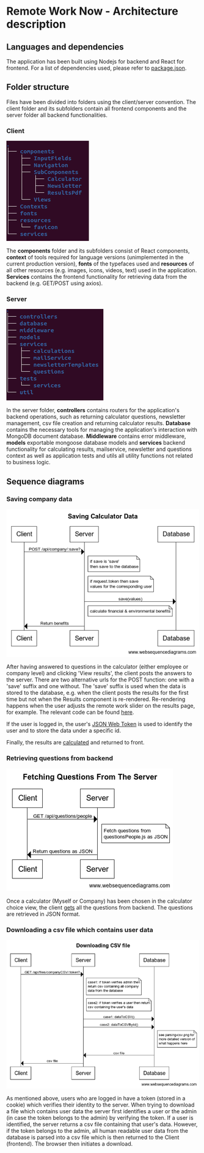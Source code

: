# Remote Work Now - Architecture description


## Languages and dependencies

The application has been built using Nodejs for backend and React for frontend. For a list of dependencies used, please refer to [package.json](https://github.com/RemoteSocietyNow-ohtu/remotesocietynow/blob/master/package.json).


## Folder structure

Files have been divided into folders using the client/server convention. The client folder and its subfolders contain all frontend components and the server folder all backend functionalities.


### Client

![Client](pictures/client.png)

The **components** folder and its subfolders consist of React components, **context** of tools required for language versions (unimplemented in the current production version), **fonts** of the typefaces used and **resources** of all other resources (e.g. images, icons, videos, text) used in the application. **Services** contains the frontend functionality for retrieving data from the backend (e.g. GET/POST using axios).


### Server

![Server](pictures/server.png)

In the server folder, **controllers** contains routers for the application's backend operations, such as returning calculator questions, newsletter management, csv file creation and returning calculator results. **Database** contains the necessary tools for managing the application's interaction with MongoDB document database. **Middleware** contains error middleware, **models** exportable mongoose database models and **services** backend functionality for calculating results, mailservice, newsletter and questions context as well as application tests and utils all utility functions not related to business logic.


## Sequence diagrams


### Saving company data

![Client](pictures/saving-calculator-data.png)

After having answered to questions in the calculator (either employee or company level) and clicking 'View results', the client posts the answers to the server. There are two alternative urls for the POST function: one with a 'save' suffix and one without. The 'save' suffix is used when the data is stored to the database, e.g. when the client posts the results for the first time  but not when the Results component is re-rendered. Re-rendering happens when the user adjusts the remote work slider on the results page, for example. The relevant code can be found [here](https://github.com/RemoteSocietyNow-ohtu/remotesocietynow/blob/master/client/services/questionService.js).

If the user is logged in, the user's [JSON Web Token](https://jwt.io/) is used to identify the user and to store the data under a specific id. 

Finally, the results are [calculated](https://github.com/RemoteSocietyNow-ohtu/remotesocietynow/blob/master/server/services/calculations/remoteWorkCalculator.js) and returned to front.


### Retrieving questions from backend

![Client](pictures/fetching-questions.png)

Once a calculator (Myself or Company) has been chosen in the calculator choice view, the client [gets](https://github.com/RemoteSocietyNow-ohtu/remotesocietynow/blob/master/client/services/questionService.js) all the questions from backend. The questions are retrieved in JSON format.


### Downloading a csv file which contains user data
![Client](pictures/downloading-csv-file.png)

As mentioned above, users who are logged in have a token (stored in a cookie) which verifies their identity to the server. When trying to download a file which contains user data the server first identifies a user or the admin (in case the token belongs to the admin) by verifying the token. If a user is identified, the server returns a csv file containing that user's data. However, if the token belongs to the admin, all human readable user data from the database is parsed into a csv file which is then returned to the Client (frontend). The browser then initiates a download.
